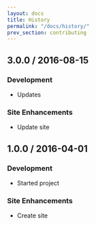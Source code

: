 ```yaml
---
layout: docs
title: History
permalink: "/docs/history/"
prev_section: contributing
---
```


## 3.0.0 / 2016-08-15
### Development
- Updates

### Site Enhancements
- Update site

## 1.0.0 / 2016-04-01
### Development
- Started project

### Site Enhancements
- Create site
